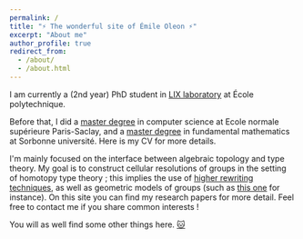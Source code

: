 ```yaml
---
permalink: /
title: "⚡ The wonderful site of Émile Oleon ⚡"
excerpt: "About me"
author_profile: true
redirect_from: 
  - /about/
  - /about.html
---
```



I am currently a (2nd year) PhD student in [LIX laboratory](https://www.lix.polytechnique.fr/) at École polytechnique. 

Before that, I did a [master degree](https://wikimpri.dptinfo.ens-cachan.fr/doku.php) in computer science at Ecole normale supérieure Paris-Saclay, and a [master degree](https://master-math-fonda.imj-prg.fr/) in fundamental mathematics at Sorbonne université. Here is my CV for more details.

I'm mainly focused on the interface between algebraic topology and type theory. My goal is to construct cellular resolutions of groups in the setting of homotopy type theory ; this implies the use of [higher rewriting techniques](https://arxiv.org/abs/2312.00429), as well as geometric models of groups (such as [this one](https://analysis-situs.math.cnrs.fr/La-variete-hypercubique.html) for instance). On this site you can find my research papers for more detail. Feel free to contact me if you share common interests !

You will as well find some other things here. [🐱](files/cat.JPG)

